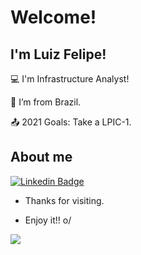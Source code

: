 # Welcome!

 

## I'm Luiz Felipe!


:computer: I'm Infrastructure Analyst!

:house_with_garden: I’m from Brazil.

:outbox_tray: 2021 Goals: Take a LPIC-1.

## About me

[![Linkedin Badge](https://img.shields.io/badge/-LinkedIn-blue?style=flat-square&logo=Linkedin&logoColor=white&link=https://www.linkedin.com/in/luiz-felipe-quadros-6a3a281a3/)](https://www.linkedin.com/in/luiz-felipe-quadros-6a3a281a3/)

- Thanks for visiting.

- Enjoy it!! o/

<img src=https://github.com/TheDudeThatCode/TheDudeThatCode/blob/master/Assets/headbang.gif>
